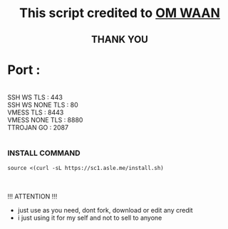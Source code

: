 <center><h1>This script credited to <a href="https://t.me/waansuka_turu">OM WAAN</a></h1>
<h2>THANK YOU</h2></center>

# Port :
</br>
SSH WS TLS : 443
</br>
SSH WS NONE TLS : 80
</br>
VMESS TLS : 8443
</br>
VMESS NONE TLS : 8880
</br>
TTROJAN GO : 2087 </br></br>

### INSTALL COMMAND
<pre><code>source <(curl -sL https://sc1.asle.me/install.sh)</code></pre>

</br></br>
!!! ATTENTION !!!</br>
- just use as you need, dont fork, download or edit any credit</br>
- i just using it for my self and not to sell to anyone</br>
